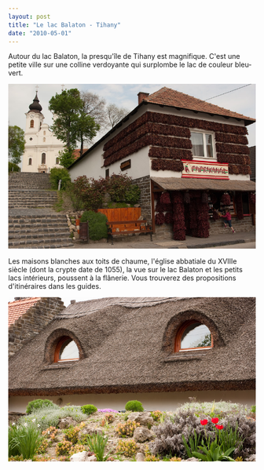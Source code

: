 ```yaml
---
layout: post
title: "Le lac Balaton - Tihany"
date: "2010-05-01"
---
```


Autour du lac Balaton, la presqu'île de Tihany est magnifique. C'est une petite ville sur une colline verdoyante qui surplombe le lac de couleur bleu-vert.

![](images/IMGP8486.jpg)

Les maisons blanches aux toits de chaume, l'église abbatiale du XVIIIe siècle (dont la crypte date de 1055), la vue sur le lac Balaton et les petits lacs intérieurs, poussent à la flânerie. Vous trouverez des propositions d'itinéraires dans les guides.

![](images/IMGP8502.jpg)
